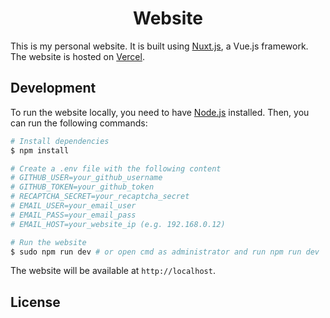 <h1 align="center">Website</h1>

This is my personal website. It is built using [Nuxt.js](https://nuxtjs.org/), a Vue.js framework. The website is hosted on [Vercel](https://vercel.com/).

## Development

To run the website locally, you need to have [Node.js](https://nodejs.org/) installed. Then, you can run the following commands:

```bash
# Install dependencies
$ npm install

# Create a .env file with the following content
# GITHUB_USER=your_github_username
# GITHUB_TOKEN=your_github_token
# RECAPTCHA_SECRET=your_recaptcha_secret
# EMAIL_USER=your_email_user
# EMAIL_PASS=your_email_pass
# EMAIL_HOST=your_website_ip (e.g. 192.168.0.12)

# Run the website
$ sudo npm run dev # or open cmd as administrator and run npm run dev
```

The website will be available at `http://localhost`.


## License




